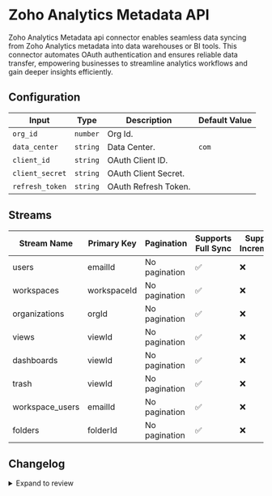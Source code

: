 # Zoho Analytics Metadata API
Zoho Analytics Metadata api connector enables seamless data syncing from Zoho Analytics metadata into data warehouses or BI tools. This connector automates OAuth authentication and ensures reliable data transfer, empowering businesses to streamline analytics workflows and gain deeper insights efficiently.

## Configuration

| Input | Type | Description | Default Value |
|-------|------|-------------|---------------|
| `org_id` | `number` | Org Id.  |  |
| `data_center` | `string` | Data Center.  | `com` |
| `client_id` | `string` | OAuth Client ID.  |  |
| `client_secret` | `string` | OAuth Client Secret.  |  |
| `refresh_token` | `string` | OAuth Refresh Token.  |  |

## Streams
| Stream Name | Primary Key | Pagination | Supports Full Sync | Supports Incremental |
|-------------|-------------|------------|---------------------|----------------------|
| users | emailId | No pagination | ✅ |  ❌  |
| workspaces | workspaceId | No pagination | ✅ |  ❌  |
| organizations | orgId | No pagination | ✅ |  ❌  |
| views | viewId | No pagination | ✅ |  ❌  |
| dashboards | viewId | No pagination | ✅ |  ❌  |
| trash | viewId | No pagination | ✅ |  ❌  |
| workspace_users | emailId | No pagination | ✅ |  ❌  |
| folders | folderId | No pagination | ✅ |  ❌  |

## Changelog

<details>
  <summary>Expand to review</summary>

| Version          | Date              | Pull Request | Subject        |
|------------------|-------------------|--------------|----------------|
| 0.0.1 | 2024-11-07 | | Initial release by [@bishalbera](https://github.com/bishalbera) via Connector Builder |

</details>
